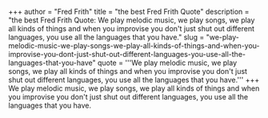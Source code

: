 +++
author = "Fred Frith"
title = "the best Fred Frith Quote"
description = "the best Fred Frith Quote: We play melodic music, we play songs, we play all kinds of things and when you improvise you don't just shut out different languages, you use all the languages that you have."
slug = "we-play-melodic-music-we-play-songs-we-play-all-kinds-of-things-and-when-you-improvise-you-dont-just-shut-out-different-languages-you-use-all-the-languages-that-you-have"
quote = '''We play melodic music, we play songs, we play all kinds of things and when you improvise you don't just shut out different languages, you use all the languages that you have.'''
+++
We play melodic music, we play songs, we play all kinds of things and when you improvise you don't just shut out different languages, you use all the languages that you have.
